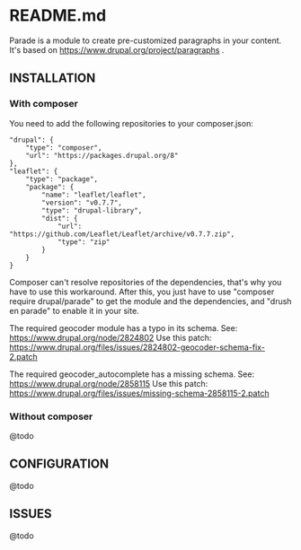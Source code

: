 # README.md

Parade is a module to create pre-customized paragraphs in your content.
It's based on https://www.drupal.org/project/paragraphs .

## INSTALLATION
### With composer
You need to add the following repositories to your composer.json:

    "drupal": {
        "type": "composer",
        "url": "https://packages.drupal.org/8"
    },
    "leaflet": {
        "type": "package",
        "package": {
            "name": "leaflet/leaflet",
            "version": "v0.7.7",
            "type": "drupal-library",
            "dist": {
                "url": "https://github.com/Leaflet/Leaflet/archive/v0.7.7.zip",
                "type": "zip"
            }
        }
    }

Composer can't resolve repositories of the dependencies, that's why you have to use this workaround.
After this, you just have to use "composer require drupal/parade"
to get the module and the dependencies,
and "drush en parade" to enable it in your site.

The required geocoder module has a typo in its schema.
See: https://www.drupal.org/node/2824802
Use this patch: https://www.drupal.org/files/issues/2824802-geocoder-schema-fix-2.patch

The required geocoder_autocomplete has a missing schema.
See: https://www.drupal.org/node/2858115
Use this patch: https://www.drupal.org/files/issues/missing-schema-2858115-2.patch

### Without composer
@todo


## CONFIGURATION

@todo

## ISSUES

@todo

